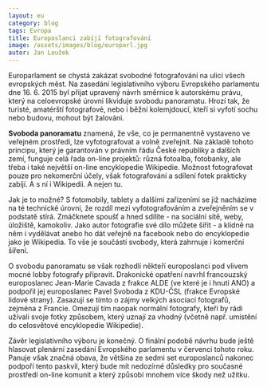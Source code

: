 ```yaml
---
layout: eu
category: blog
tags: Evropa
title: Europoslanci zabíjí fotografování
image: /assets/images/blog/europarl.jpg
autor: Jan Loužek
---
```


Europarlament se chystá zakázat svobodné fotografování na ulici všech evropských měst. Na zasedání legislativního výboru Evropského parlamentu dne 16. 6. 2015 byl přijat upravený návrh směrnice k autorskému právu, který na celoevropské úrovni likviduje svobodu panoramatu. Hrozí tak, že turisté, amatérští fotografové, nebo i běžní kolemjdoucí, kteří si vyfotí sochu nebo budovu, mohout být žalováni. 

**Svoboda panoramatu** znamená, že vše, co je permanentně vystaveno ve veřejném prostředí, lze vyfotografovat a volně zveřejnit. Na základě tohoto principu, který je garantován v právním řádu České republiky a dalších zemí, funguje celá řada on-line projektů: různá fotoalba, fotobanky, ale třeba i také největší on-line encyklopedie Wikipedie. Možnost fotografovat pouze pro nekomerční účely, však fotografování a sdílení fotek prakticky zabíjí. A s ní i Wikipedii. A nejen tu.

Jak je to možné? S fotomobily, tablety a dalšími zařízeními se již nacházíme na té technické úrovni, že rozdíl mezi vyfotografováním a zveřejněním se v podstatě stírá. Zmáčknete spoušť a hned sdílíte - na sociální sítě, weby, úložiště, kamokoliv. Jako autor fotografie své dílo můžete šířit - a klidně na něm i vydělávat anebo ho dát veřejně na facebook nebo do encyklopedie jako je Wikipedia. To vše je součástí svobody, která zahrnuje i komerční šíření.

O svobodu panoramatu se však rozhodli někteří europoslanci pod vlivem mocné lobby fotografy připravit. Drakonické opatření navrhl francouzský europoslanec Jean-Marie Cavada z frakce ALDE (ve které je i hnutí ANO) a podpořil jej europoslanec Pavel Svoboda z KDU-ČSL (frakce Evropské lidové strany). Zasazují se tímto o zájmy velkých asociací fotografů, zejména z Francie. Omezují tím naopak normální fotografy, kteří by rádi užívali svoje fotky způsobem, který uznají za vhodný (včetně např. umístění do celosvětové encyklopedie Wikipedie).

Závěr legislativního výboru je konečný. O finální podobě návrhu bude ještě hlasovat plenární zasedání Evropského parlamentu v červenci tohoto roku. Panuje však značná obava, že většina ze sedmi set europoslanců nakonec podpoří tento paskvil, který bude mít nedozírné důsledky pro současné prostředí on-line komunit a který způsobí mnohem více škody než užitku.






